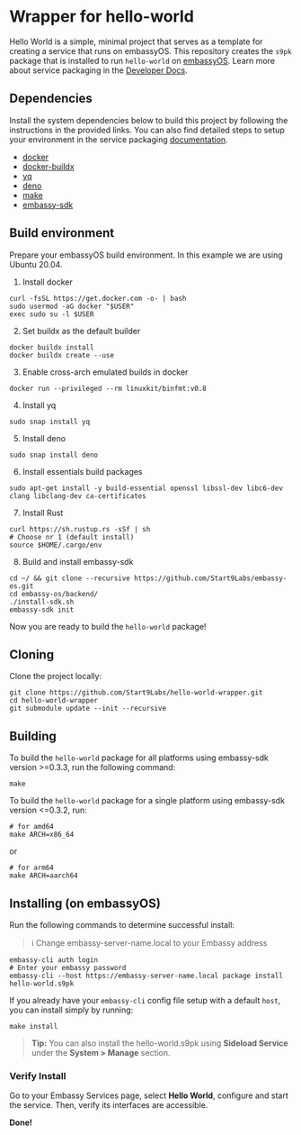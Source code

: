 # Wrapper for hello-world

Hello World is a simple, minimal project that serves as a template for creating a service that runs on embassyOS. This repository creates the `s9pk` package that is installed to run `hello-world` on [embassyOS](https://github.com/Start9Labs/embassy-os/). Learn more about service packaging in the [Developer Docs](https://start9.com/latest/developer-docs/).

## Dependencies

Install the system dependencies below to build this project by following the instructions in the provided links. You can also find detailed steps to setup your environment in the service packaging [documentation](https://github.com/Start9Labs/service-pipeline#development-environment).

- [docker](https://docs.docker.com/get-docker)
- [docker-buildx](https://docs.docker.com/buildx/working-with-buildx/)
- [yq](https://mikefarah.gitbook.io/yq)
- [deno](https://deno.land/)
- [make](https://www.gnu.org/software/make/)
- [embassy-sdk](https://github.com/Start9Labs/embassy-os/tree/master/backend)

## Build environment
Prepare your embassyOS build environment. In this example we are using Ubuntu 20.04.
1. Install docker
```
curl -fsSL https://get.docker.com -o- | bash
sudo usermod -aG docker "$USER"
exec sudo su -l $USER
```
2. Set buildx as the default builder
```
docker buildx install
docker buildx create --use
```
3. Enable cross-arch emulated builds in docker
```
docker run --privileged --rm linuxkit/binfmt:v0.8
```
4. Install yq
```
sudo snap install yq
```
5. Install deno
```
sudo snap install deno
```
6. Install essentials build packages
```
sudo apt-get install -y build-essential openssl libssl-dev libc6-dev clang libclang-dev ca-certificates
```
7. Install Rust
```
curl https://sh.rustup.rs -sSf | sh
# Choose nr 1 (default install)
source $HOME/.cargo/env
```
8. Build and install embassy-sdk
```
cd ~/ && git clone --recursive https://github.com/Start9Labs/embassy-os.git
cd embassy-os/backend/
./install-sdk.sh
embassy-sdk init
```
Now you are ready to build the `hello-world` package!

## Cloning

Clone the project locally:

```
git clone https://github.com/Start9Labs/hello-world-wrapper.git
cd hello-world-wrapper
git submodule update --init --recursive
```

## Building

To build the `hello-world` package for all platforms using embassy-sdk version >=0.3.3, run the following command:

```
make
```

To build the `hello-world` package for a single platform using embassy-sdk version <=0.3.2, run:

```
# for amd64
make ARCH=x86_64
```
or
```
# for arm64
make ARCH=aarch64
```

## Installing (on embassyOS)

Run the following commands to determine successful install:
> :information_source: Change embassy-server-name.local to your Embassy address

```
embassy-cli auth login
# Enter your embassy password
embassy-cli --host https://embassy-server-name.local package install hello-world.s9pk
```

If you already have your `embassy-cli` config file setup with a default `host`, you can install simply by running:

```
make install
```

> **Tip:** You can also install the hello-world.s9pk using **Sideload Service** under the **System > Manage** section.

### Verify Install

Go to your Embassy Services page, select **Hello World**, configure and start the service. Then, verify its interfaces are accessible.

**Done!** 
